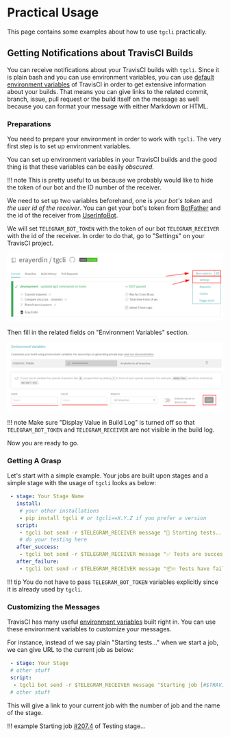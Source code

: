 # Practical Usage

This page contains some examples about how to use `tgcli` practically.

## Getting Notifications about TravisCI Builds

You can receive notifications about your TravisCI builds with `tgcli`. Since it
is plain bash and you can use environment variables, you can use
[default environment variables][travisci_environment_variables]
of TravisCI in order to get extensive information about your builds. That means
you can give links to the related commit, branch, issue, pull request or the
build itself on the message as well because you can format your message with
either Markdown or HTML.

[travisci_environment_variables]: https://docs.travis-ci.com/user/environment-variables/#default-environment-variables

### Preparations

You need to prepare your environment in order to work with `tgcli`. The very
first step is to set up environment variables.

You can set up environment variables in your TravisCI builds and the good thing
is that these variables can be easily *obscured*.

!!! note
    This is pretty useful to us because we probably would like to hide the token
    of our bot and the ID number of the receiver.

We need to set up two variables beforehand, one is *your bot's token* and *the
user id of the receiver*. You can get your bot's token from [BotFather][bot_father]
and the id of the receiver from [UserInfoBot][user_info_bot].

We will set `TELEGRAM_BOT_TOKEN` with the token of our bot `TELEGRAM_RECEIVER`
with the id of the receiver. In order to do that, go to "Settings" on your
TravisCI project.

![go to settings from project page](img/travisci-example-project-page.png)

Then fill in the related fields on "Environment Variables" section.

![fill in the environment variables section](img/travisci-example-settings-page.png)

!!! note
    Make sure "Display Value in Build Log" is turned off so that
    `TELEGRAM_BOT_TOKEN` and `TELEGRAM_RECEIVER` are not visible in the
    build log.

Now you are ready to go.

[bot_father]: https://t.me/BotFather
[user_info_bot]: https://t.me/userinfobot

### Getting A Grasp

Let's start with a simple example. Your jobs are built upon stages and a simple
stage with the usage of `tgcli` looks as below:

```yaml
 - stage: Your Stage Name
   install:
    # your other installations
    - pip install tgcli # or tgcli==X.Y.Z if you prefer a version
   script:
    - tgcli bot send -r $TELEGRAM_RECEIVER message "📏 Starting tests..."
    # do your testing here
   after_success:
    - tgcli bot send -r $TELEGRAM_RECEIVER message "✅ Tests are successful."
   after_failure:
    - tgcli bot send -r $TELEGRAM_RECEIVER message "📦🔥 Tests have failed!"
```

!!! tip
    You do not have to pass `TELEGRAM_BOT_TOKEN` variables explicitly since
    it is already used by `tgcli`.

### Customizing the Messages

TravisCI has many useful [environment variables][travisci_environment_variables]
built right in. You can use these environment variables to customize your
messages.

For instance, instead of we say plain "Starting tests..." when we start a job,
we can give URL to the current job as below:

```yaml
 - stage: Your Stage
 # other stuff
 script:
  - tgcli bot send -r $TELEGRAM_RECEIVER message "Starting job [#$TRAVIS_JOB_NUMBER]($TRAVIS_JOB_WEB_URL) of $TRAVIS_BUILD_STAGE_NAME stage..."
 # other stuff
```

This will give a link to your current job with the number of job and the name of
the stage.

!!! example
    Starting job [#207.4](https://travis-ci.com/erayerdin/tgcli/jobs/237169789) of Testing stage...